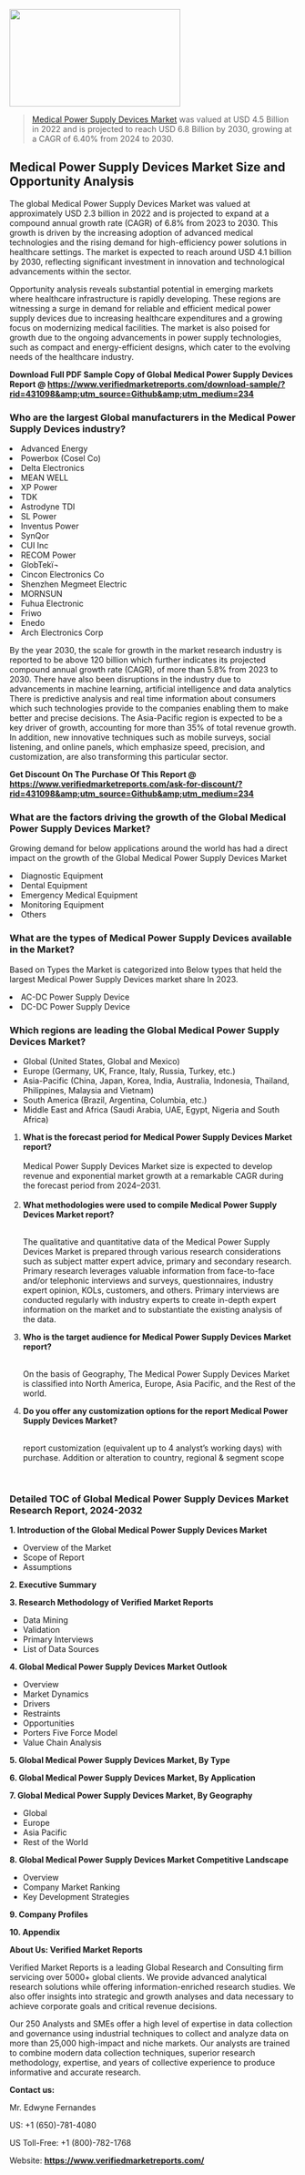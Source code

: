 <img src="https://ffe5etoiles.com/wp-content/uploads/2024/12/MST1-300x171.png" alt="" width="300" height="171" class="alignnone size-medium wp-image-20088" /><blockquote><p><p><a href="https://www.verifiedmarketreports.com/download-sample/?rid=431098&utm_source=Github&utm_medium=234" target="_blank">Medical Power Supply Devices Market</a> was valued at USD 4.5 Billion in 2022 and is projected to reach USD 6.8 Billion by 2030, growing at a CAGR of 6.40% from 2024 to 2030.</p></blockquote><p><h2>Medical Power Supply Devices Market Size and Opportunity Analysis</h2><p>The global Medical Power Supply Devices Market was valued at approximately USD 2.3 billion in 2022 and is projected to expand at a compound annual growth rate (CAGR) of 6.8% from 2023 to 2030. This growth is driven by the increasing adoption of advanced medical technologies and the rising demand for high-efficiency power solutions in healthcare settings. The market is expected to reach around USD 4.1 billion by 2030, reflecting significant investment in innovation and technological advancements within the sector.</p><p>Opportunity analysis reveals substantial potential in emerging markets where healthcare infrastructure is rapidly developing. These regions are witnessing a surge in demand for reliable and efficient medical power supply devices due to increasing healthcare expenditures and a growing focus on modernizing medical facilities. The market is also poised for growth due to the ongoing advancements in power supply technologies, such as compact and energy-efficient designs, which cater to the evolving needs of the healthcare industry.</p></p><p class=""><strong>Download Full PDF Sample Copy of Global Medical Power Supply Devices Report @ <a href="https://www.verifiedmarketreports.com/download-sample/?rid=431098&amp;utm_source=Github&amp;utm_medium=234" target="_blank">https://www.verifiedmarketreports.com/download-sample/?rid=431098&amp;utm_source=Github&amp;utm_medium=234</a></strong></p><h3 id="" class="">Who are the largest Global manufacturers in the Medical Power Supply Devices industry?</h3><p><li>Advanced Energy</li><li> Powerbox (Cosel Co)</li><li> Delta Electronics</li><li> MEAN WELL</li><li> XP Power</li><li> TDK</li><li> Astrodyne TDI</li><li> SL Power</li><li> Inventus Power</li><li> SynQor</li><li> CUI Inc</li><li> RECOM Power</li><li> GlobTekï¬</li><li> Cincon Electronics Co</li><li> Shenzhen Megmeet Electric</li><li> MORNSUN</li><li> Fuhua Electronic</li><li> Friwo</li><li> Enedo</li><li> Arch Electronics Corp</li></p><div class=""><div class="" dir="" data-message-author-role="" data-message-id="" data-message-model-slug=""><div class=""><div class=""><div class=""><div class="" dir="" data-message-author-role="" data-message-id="" data-message-model-slug=""><div class=""><div class=""><p>By the year 2030, the scale for growth in the market research industry is reported to be above 120 billion which further indicates its projected compound annual growth rate (CAGR), of more than 5.8% from 2023 to 2030. There have also been disruptions in the industry due to advancements in machine learning, artificial intelligence and data analytics There is predictive analysis and real time information about consumers which such technologies provide to the companies enabling them to make better and precise decisions. The Asia-Pacific region is expected to be a key driver of growth, accounting for more than 35% of total revenue growth. In addition, new innovative techniques such as mobile surveys, social listening, and online panels, which emphasize speed, precision, and customization, are also transforming this particular sector.</p><p><strong>Get Discount On The Purchase Of This Report @&nbsp; <a href="https://www.verifiedmarketreports.com/ask-for-discount/?rid=431098&amp;utm_source=Github&amp;utm_medium=234" target="_blank">https://www.verifiedmarketreports.com/ask-for-discount/?rid=431098&amp;utm_source=Github&amp;utm_medium=234</a></strong></p></div></div></div></div></div></div></div></div><h3 id="" class="">What are the factors driving the growth of the Global Medical Power Supply Devices Market?</h3><p id="" class="">Growing demand for below applications around the world has had a direct impact on the growth of the Global Medical Power Supply Devices Market</p><p id="" class=""><li>Diagnostic Equipment</li><li> Dental Equipment</li><li> Emergency Medical Equipment</li><li> Monitoring Equipment</li><li> Others</li></p><h3 id="" class="">What are the types of Medical Power Supply Devices available in the Market?</h3><p id="" class="">Based on Types the Market is categorized into Below types that held the largest Medical Power Supply Devices market share In 2023.</p><p id="" class=""><li>AC-DC Power Supply Device</li><li> DC-DC Power Supply Device</li></p><h3 id="" class="">Which regions are leading the Global Medical Power Supply Devices Market?</h3><ul><li>Global (United States, Global and Mexico)</li><li>Europe (Germany, UK, France, Italy, Russia, Turkey, etc.)</li><li>Asia-Pacific (China, Japan, Korea, India, Australia, Indonesia, Thailand, Philippines, Malaysia and Vietnam)</li><li>South America (Brazil, Argentina, Columbia, etc.)</li><li>Middle East and Africa (Saudi Arabia, UAE, Egypt, Nigeria and South Africa)</li></ul><p><ol><li><strong>What is the forecast period for Medical Power Supply Devices Market report?<br /></strong><br /><span data-sheets-root="1" data-sheets-value="{&quot;1&quot;:2,&quot;2&quot;:&quot;XXXX size is expected to develop revenue and exponential market growth at a remarkable CAGR during the forecast period from 2024&ndash;2030.&quot;}" data-sheets-userformat="{&quot;2&quot;:12674,&quot;4&quot;:{&quot;1&quot;:2,&quot;2&quot;:16776960},&quot;10&quot;:2,&quot;11&quot;:0,&quot;15&quot;:&quot;Arial&quot;,&quot;16&quot;:12}">Medical Power Supply Devices Market size is expected to develop revenue and exponential market growth at a remarkable CAGR during the forecast period from 2024&ndash;2031.</span><br /><br /></li><li><strong>What methodologies were used to compile Medical Power Supply Devices Market report?<br /><br /></strong><p>The qualitative and quantitative data of the&nbsp;Medical Power Supply Devices Market is prepared through various research considerations such as subject matter expert advice, primary and secondary research. Primary research leverages valuable information from face-to-face and/or telephonic interviews and surveys, questionnaires, industry expert opinion, KOLs, customers, and others. Primary interviews are conducted regularly with industry experts to create in-depth expert information on the market and to substantiate the existing analysis of the data.&nbsp;</p></li><li><strong>Who is the target audience for Medical Power Supply Devices Market report?<br /><br /></strong><p>On the basis of Geography, The&nbsp;Medical Power Supply Devices Market is classified into North America, Europe, Asia Pacific, and the Rest of the world.</p></li><li><strong>Do you offer any customization options for the report Medical Power Supply Devices Market?<br /><br /></strong><p>report customization (equivalent up to 4 analyst&rsquo;s working days) with purchase. Addition or alteration to country, regional &amp; segment scope</p><p>&nbsp;</p></li></ol></p><h3 id="" class="">Detailed TOC of Global Medical Power Supply Devices Market Research Report, 2024-2032</h3><p id="" class=""><strong>1. Introduction of the Global Medical Power Supply Devices Market</strong></p><ul><li>Overview of the Market</li><li>Scope of Report</li><li>Assumptions</li></ul><p id="" class=""><strong>2. Executive Summary</strong></p><p id="" class=""><strong>3. Research Methodology of&nbsp;Verified Market Reports</strong></p><ul><li>Data Mining</li><li>Validation</li><li>Primary Interviews</li><li>List of Data Sources</li></ul><p id="" class=""><strong>4. Global Medical Power Supply Devices Market Outlook</strong></p><ul><li>Overview</li><li>Market Dynamics</li><li>Drivers</li><li>Restraints</li><li>Opportunities</li><li>Porters Five Force Model</li><li>Value Chain Analysis</li></ul><p id="" class=""><strong>5. Global Medical Power Supply Devices Market, By&nbsp;Type</strong></p><p id="" class=""><strong>6. Global Medical Power Supply Devices Market, By Application</strong></p><p id="" class=""><strong>7. Global Medical Power Supply Devices Market, By Geography</strong></p><ul><li>Global</li><li>Europe</li><li>Asia Pacific</li><li>Rest of the World</li></ul><p id="" class=""><strong>8. Global Medical Power Supply Devices Market Competitive Landscape</strong></p><ul><li>Overview</li><li>Company Market Ranking</li><li>Key Development Strategies</li></ul><p id="" class=""><strong>9. Company Profiles</strong></p><p id="" class=""><strong>10. Appendix</strong></p><p id="" class=""><strong>About Us: Verified Market Reports</strong></p><p id="" class="">Verified Market Reports is a leading Global Research and Consulting firm servicing over 5000+ global clients. We provide advanced analytical research solutions while offering information-enriched research studies. We also offer insights into strategic and growth analyses and data necessary to achieve corporate goals and critical revenue decisions.</p><p id="" class="">Our 250 Analysts and SMEs offer a high level of expertise in data collection and governance using industrial techniques to collect and analyze data on more than 25,000 high-impact and niche markets. Our analysts are trained to combine modern data collection techniques, superior research methodology, expertise, and years of collective experience to produce informative and accurate research.</p><p id="" class=""><strong>Contact us:</strong></p><p id="" class="">Mr. Edwyne Fernandes</p><p id="" class="">US: +1 (650)-781-4080</p><p id="" class="">US Toll-Free: +1 (800)-782-1768</p><p id="" class="">Website: <a target="" data-test-app-aware-link=""><strong>https://www.verifiedmarketreports.com/</strong></a></p>
